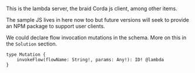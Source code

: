 This is the lambda server, the braid Corda js client, among other items. 

The sample JS lives in here now too but future versions will seek to provide an NPM package to support user clients.

We could declare flow invocation mutations in the schema. More on this in the `Solution` section.
```
type Mutation {
    invokeFlow(flowName: String!, params: Any!): ID! @lambda
}
```